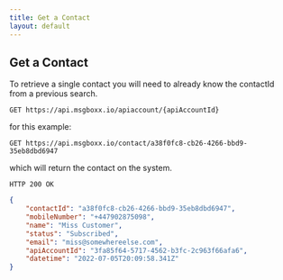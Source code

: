 ```yaml
---
title: Get a Contact
layout: default
---
```


## Get a Contact

To retrieve a single contact you will need to already know the contactId from a previous search. 

`GET https://api.msgboxx.io/apiaccount/{apiAccountId}`

for this example:

`GET https://api.msgboxx.io/contact/a38f0fc8-cb26-4266-bbd9-35eb8dbd6947`

which will return the contact on the system. 

`HTTP 200 OK`

```json
{
    "contactId": "a38f0fc8-cb26-4266-bbd9-35eb8dbd6947",
    "mobileNumber": "+447902875098",
    "name": "Miss Customer",
    "status": "Subscribed",
    "email": "miss@somewhereelse.com",
    "apiAccountId": "3fa85f64-5717-4562-b3fc-2c963f66afa6",
    "datetime": "2022-07-05T20:09:58.341Z"
}
```
